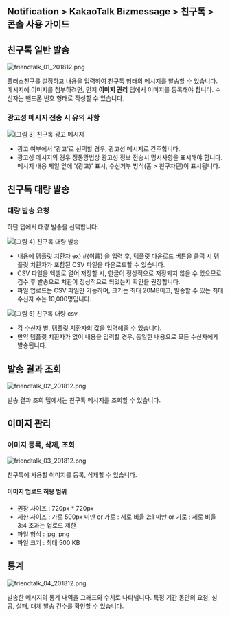 ## Notification > KakaoTalk Bizmessage > 친구톡 > 콘솔 사용 가이드

## 친구톡 일반 발송

![friendtalk_01_201812.png](https://static.toastoven.net/prod_alimtalk/friendtalk_01_201812.png)

플러스친구를 설정하고 내용을 입력하여 친구톡 형태의 메시지를 발송할 수 있습니다.
메시지에 이미지를 첨부하려면, 먼저 **이미지 관리** 탭에서 이미지를 등록해야 합니다.
수신자는 핸드폰 번호 형태로 작성할 수 있습니다.

### 광고성 메시지 전송 시 유의 사항

![[그림 3] 친구톡 광고 메시지](http://static.toastoven.net/prod_alimtalk/friendtalk_02.png)

* 광고 여부에서 '광고'로 선택할 경우, 광고성 메시지로 간주합니다.
* 광고성 메시지의 경우 정통망법상 광고성 정보 전송시 명시사항을 표시해야 합니다. 메시지 내용 제일 앞에 '(광고)' 표시, 수신거부 방식(홈 > 친구차단)이 표시됩니다.

## 친구톡 대량 발송

### 대량 발송 요청
하단 탭에서 대량 발송을 선택합니다.

![[그림 4] 친구톡 대량 발송](http://static.toastoven.net/prod_alimtalk/friendtalk_mass_04.png)

* 내용에 템플릿 치환자 ex) #{이름} 을 입력 후, 템플릿 다운로드 버튼을 클릭 시 템플릿 치환자가 포함된 CSV 파일을 다운로드할 수 있습니다.
* CSV 파일을 엑셀로 열어 저장할 시, 한글이 정상적으로 저장되지 않을 수 있으므로 검수 후 발송으로 치환이 정상적으로 되었는지 확인을 권장합니다.
* 파일 업로드는 CSV 파일만 가능하며, 크기는 최대 20MB이고, 발송할 수 있는 최대 수신자 수는 10,000명입니다.

![[그림 5] 친구톡 대량 csv](http://static.toastoven.net/prod_alimtalk/friendtalk_mass_05.png)

* 각 수신자 별, 템플릿 치환자의 값을 입력해줄 수 있습니다.
* 만약 템플릿 치환자가 없이 내용을 입력할 경우, 동일한 내용으로 모든 수신자에게 발송됩니다.

## 발송 결과 조회

![friendtalk_02_201812.png](https://static.toastoven.net/prod_alimtalk/friendtalk_02_201812.png)

발송 결과 조회 탭에서는 친구톡 메시지를 조회할 수 있습니다.

## 이미지 관리

### 이미지 등록, 삭제, 조회

![friendtalk_03_201812.png](https://static.toastoven.net/prod_alimtalk/friendtalk_03_201812.png)

친구톡에 사용할 이미지를 등록, 삭제할 수 있습니다.

#### 이미지 업로드 허용 범위
* 권장 사이즈 : 720px * 720px
* 제한 사이즈 : 가로 500px 미만 or 가로 : 세로 비율 2:1 미만 or 가로 : 세로 비율 3:4 초과는 업로드 제한
* 파일 형식 : jpg, png
* 파일 크기 : 최대 500 KB

## 통계

![friendtalk_04_201812.png](https://static.toastoven.net/prod_alimtalk/friendtalk_04_201812.png)

발송한 메시지의 통계 내역을 그래프와 수치로 나타냅니다.
특정 기간 동안의 요청, 성공, 실패, 대체 발송 건수를 확인할 수 있습니다.
